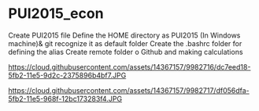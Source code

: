# PUI2015_econ


Create PUI2015 file
Define the HOME directory as PUI2015 (In Windows machine)& git recognize it as default folder
Create the .bashrc folder for defining the alias
Create remote folder o Github and making calculations


https://cloud.githubusercontent.com/assets/14367157/9982716/dc7eed18-5fb2-11e5-9d2c-2375896b4bf7.JPG

https://cloud.githubusercontent.com/assets/14367157/9982717/df056dfa-5fb2-11e5-968f-12bc173283f4.JPG
 
